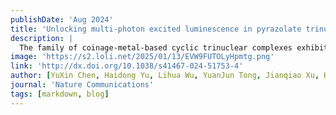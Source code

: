 ```yaml
---
publishDate: 'Aug 2024'
title: 'Unlocking multi-photon excited luminescence in pyrazolate trinuclear gold clusters for dynamic cell imaging'
description: |
  The family of coinage-metal-based cyclic trinuclear complexes exhibits abundant photophysical properties, promising for diverse applications. However, their utility in biochemistry is often hindered by large particle size and strong hydrophobicity. Meanwhile, the investigation into multi-photon excited luminescence within this family remained undocumented, limiting their potential in bio-imaging. Herein, we unveil the multi-photon excited luminescent properties of pyrazolate-based trinuclear gold(I) clusters, facilitated by excimeric gold(I)···gold(I) interactions, revealing a nonlinear optical phenomenon within this family. Furthermore, to address issues of poor biocompatibility, we employ electrospinning coupled with hydroxypropyl-beta-cyclodextrin as the matrix to fabricate a flexible, durable, transparent, and red emissive film with a photoluminescence quantum yield as high as 88.3%. This strategy not only produces the film with sufficient hydrophilicity and stability, but also achieves the downsizing of trinuclear gold(I) clusters from microscale to nanoscale. Following the instantaneous dissolution of the film in the media, the released trinuclear gold(I) nanoparticles have illuminated cells and bacteria through a real-time, non-toxic, multi-photon bio-imaging approach. This achievement offers a fresh approach for utilizing coinage-metal-based cyclic trinuclear complexes in biochemical fields.
image: 'https://s2.loli.net/2025/01/13/EVW9FUTOLyHpmtg.png'
link: 'http://dx.doi.org/10.1038/s41467-024-51753-4'
author: [YuXin Chen, Haidong Yu, Lihua Wu, YuanJun Tong, Jianqiao Xu, Huan Pang, Chao Wu*, Tian Tian*, Gangfeng Ouyang* ]
journal: 'Nature Communications'
tags: [markdown, blog]
---
```

